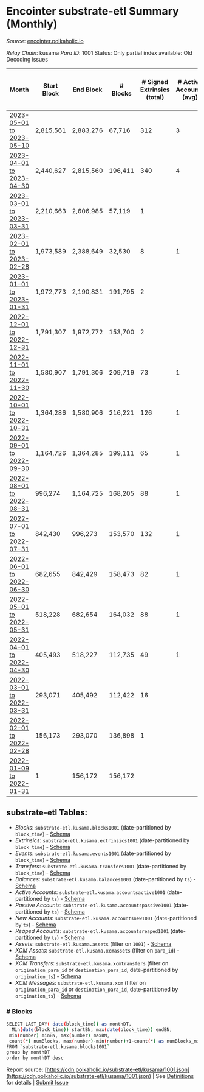 # Encointer substrate-etl Summary (Monthly)

_Source_: [encointer.polkaholic.io](https://encointer.polkaholic.io)

*Relay Chain*: kusama
*Para ID*: 1001
Status: Only partial index available: Old Decoding issues


| Month | Start Block | End Block | # Blocks | # Signed Extrinsics (total) | # Active Accounts (avg) | # Addresses with Balances (max) | Issues |
| ----- | ----------- | --------- | -------- | --------------------------- | ----------------------- | ------------------------------- | ------ |
| [2023-05-01 to 2023-05-10](/kusama/1001-encointer/2023-05-31.md) | 2,815,561 | 2,883,276 | 67,716 | 312 | 3 | 65 | -   |   
| [2023-04-01 to 2023-04-30](/kusama/1001-encointer/2023-04-30.md) | 2,440,627 | 2,815,560 | 196,411 | 340 | 4 | 65 | - 178,523 (47.61%) |   
| [2023-03-01 to 2023-03-31](/kusama/1001-encointer/2023-03-31.md) | 2,210,663 | 2,606,985 | 57,119 | 1 |  | 65 | - 339,204 (85.59%) |   
| [2023-02-01 to 2023-02-28](/kusama/1001-encointer/2023-02-28.md) | 1,973,589 | 2,388,649 | 32,530 | 8 | 1 | 65 | - 382,531 (92.16%) |   
| [2023-01-01 to 2023-01-31](/kusama/1001-encointer/2023-01-31.md) | 1,972,773 | 2,190,831 | 191,795 | 2 |  | 58 | - 26,264 (12.04%) |   
| [2022-12-01 to 2022-12-31](/kusama/1001-encointer/2022-12-31.md) | 1,791,307 | 1,972,772 | 153,700 | 2 |  | 58 | - 27,766 (15.30%) |   
| [2022-11-01 to 2022-11-30](/kusama/1001-encointer/2022-11-30.md) | 1,580,907 | 1,791,306 | 209,719 | 73 | 1 | 57 | - 681 (0.32%) |   
| [2022-10-01 to 2022-10-31](/kusama/1001-encointer/2022-10-31.md) | 1,364,286 | 1,580,906 | 216,221 | 126 | 1 | 54 | - 400 (0.18%) |   
| [2022-09-01 to 2022-09-30](/kusama/1001-encointer/2022-09-30.md) | 1,164,726 | 1,364,285 | 199,111 | 65 | 1 | 40 | - 449 (0.22%) |   
| [2022-08-01 to 2022-08-31](/kusama/1001-encointer/2022-08-31.md) | 996,274 | 1,164,725 | 168,205 | 88 | 1 | 36 | - 247 (0.15%) |   
| [2022-07-01 to 2022-07-31](/kusama/1001-encointer/2022-07-31.md) | 842,430 | 996,273 | 153,570 | 132 | 1 | 35 | - 274 (0.18%) |   
| [2022-06-01 to 2022-06-30](/kusama/1001-encointer/2022-06-30.md) | 682,655 | 842,429 | 158,473 | 82 | 1 | 20 | - 1,302 (0.81%) |   
| [2022-05-01 to 2022-05-31](/kusama/1001-encointer/2022-05-31.md) | 518,228 | 682,654 | 164,032 | 88 | 1 | 19 | - 395 (0.24%) |   
| [2022-04-01 to 2022-04-30](/kusama/1001-encointer/2022-04-30.md) | 405,493 | 518,227 | 112,735 | 49 | 1 | 17 | -   |   
| [2022-03-01 to 2022-03-31](/kusama/1001-encointer/2022-03-31.md) | 293,071 | 405,492 | 112,422 | 16 |  | 7 | -   |   
| [2022-02-01 to 2022-02-28](/kusama/1001-encointer/2022-02-28.md) | 156,173 | 293,070 | 136,898 | 1 |  | 3 | -   |   
| [2022-01-09 to 2022-01-31](/kusama/1001-encointer/2022-01-31.md) | 1 | 156,172 | 156,172 |  |  | 1 | -   |   

## substrate-etl Tables:

* _Blocks_: `substrate-etl.kusama.blocks1001` (date-partitioned by `block_time`) - [Schema](/schema/balances.json)
* _Extrinsics_: `substrate-etl.kusama.extrinsics1001` (date-partitioned by `block_time`) - [Schema](/schema/extrinsics.json)
* _Events_: `substrate-etl.kusama.events1001` (date-partitioned by `block_time`) - [Schema](/schema/events.json)
* _Transfers_: `substrate-etl.kusama.transfers1001` (date-partitioned by `block_time`) - [Schema](/schema/transfers.json)
* _Balances_: `substrate-etl.kusama.balances1001` (date-partitioned by `ts`) - [Schema](/schema/balances.json)
* _Active Accounts_: `substrate-etl.kusama.accountsactive1001` (date-partitioned by `ts`) - [Schema](/schema/accountsactive.json)
* _Passive Accounts_: `substrate-etl.kusama.accountspassive1001` (date-partitioned by `ts`) - [Schema](/schema/accountspassive.json)
* _New Accounts_: `substrate-etl.kusama.accountsnew1001` (date-partitioned by `ts`) - [Schema](/schema/accountsnew.json)
* _Reaped Accounts_: `substrate-etl.kusama.accountsreaped1001` (date-partitioned by `ts`) - [Schema](/schema/accountsreaped.json)
* _Assets_: `substrate-etl.kusama.assets` (filter on `1001`) - [Schema](/schema/assets.json)
* _XCM Assets_: `substrate-etl.kusama.xcmassets` (filter on `para_id`) - [Schema](/schema/xcmassets.json)
* _XCM Transfers_: `substrate-etl.kusama.xcmtransfers` (filter on `origination_para_id` or `destination_para_id`, date-partitioned by `origination_ts`) - [Schema](/schema/xcmtransfers.json)
* _XCM Messages_: `substrate-etl.kusama.xcm` (filter on `origination_para_id` or `destination_para_id`, date-partitioned by `origination_ts`) - [Schema](/schema/xcm.json)

### # Blocks
```bash
SELECT LAST_DAY( date(block_time)) as monthDT,
  Min(date(block_time)) startBN, max(date(block_time)) endBN, 
 min(number) minBN, max(number) maxBN, 
 count(*) numBlocks, max(number)-min(number)+1-count(*) as numBlocks_missing 
FROM `substrate-etl.kusama.blocks1001` 
group by monthDT 
order by monthDT desc
```


Report source: [https://cdn.polkaholic.io/substrate-etl/kusama/1001.json](https://cdn.polkaholic.io/substrate-etl/kusama/1001.json) | See [Definitions](/DEFINITIONS.md) for details | [Submit Issue](https://github.com/colorfulnotion/substrate-etl/issues)

